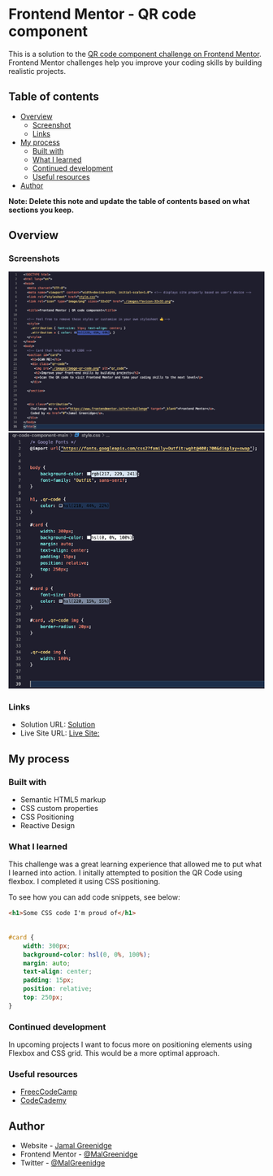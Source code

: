 # Frontend Mentor - QR code component

This is a solution to the [QR code component challenge on Frontend Mentor](https://www.frontendmentor.io/challenges/qr-code-component-iux_sIO_H). Frontend Mentor challenges help you improve your coding skills by building realistic projects. 

## Table of contents

- [Overview](#overview)
  - [Screenshot](#screenshot)
  - [Links](#links)
- [My process](#my-process)
  - [Built with](#built-with)
  - [What I learned](#what-i-learned)
  - [Continued development](#continued-development)
  - [Useful resources](#useful-resources)
- [Author](#author)

**Note: Delete this note and update the table of contents based on what sections you keep.**

## Overview

### Screenshots

![](./html_screenshot.png)
![](./css_screenshot.png)


### Links

- Solution URL: [Solution](https://github.com/MalGreenidge/qr_code_challenge/blob/main/style.css)
- Live Site URL: [Live Site: ](https://malgreenidge.github.io/qr_code_challenge/)

## My process

### Built with

- Semantic HTML5 markup
- CSS custom properties
- CSS Positioning
- Reactive Design

### What I learned

This challenge was a great learning experience that allowed me to put what I learned into action. I initally attempted to position the QR Code using flexbox. I completed it using CSS positioning. 

To see how you can add code snippets, see below:

```html
<h1>Some CSS code I'm proud of</h1>
```
```css

#card {
    width: 300px;
    background-color: hsl(0, 0%, 100%);
    margin: auto;
    text-align: center;
    padding: 15px;
    position: relative;
    top: 250px;
}
```

### Continued development

In upcoming projects I want to focus more on positioning elements using Flexbox and CSS grid. This would be a more optimal approach.

### Useful resources
- [FreecCodeCamp](https://www.freecodecamp.org/) 
- [CodeCademy](https://www.codecademy.com/learn)

## Author

- Website - [Jamal Greenidge](https://github.com/MalGreenidge)
- Frontend Mentor - [@MalGreenidge](https://www.frontendmentor.io/profile/yourusername)
- Twitter - [@MalGreenidge](https://www.twitter.com/MalGreenidge)

